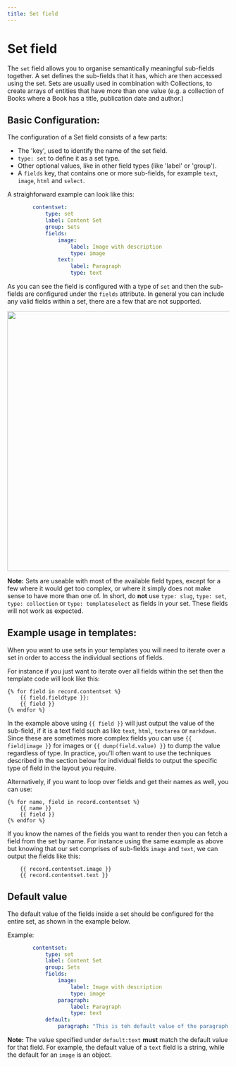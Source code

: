 ```yaml
---
title: Set field
---
```

Set field
==============

The `set` field allows you to organise semantically meaningful sub-fields together.
A set defines the sub-fields that it has, which are then accessed using the set. Sets are
usually used in combination with Collections, to create arrays of entities that have more than
one value (e.g. a collection of Books where a Book has a title, publication date and author.)
<!-- note: by including the old / officious name, it can be found using search. -->
<!-- block repeater -->


## Basic Configuration:

The configuration of a Set field consists of a few parts:

 - The 'key', used to identify the name of the set field.
 - `type: set` to define it as a set type.
 - Other optional values, like in other field types (like 'label' or 'group').
 - A `fields` key, that contains one or more sub-fields, for example `text`,
   `image`, `html` and `select`.

A straighforward example can look like this:

```yaml
        contentset:
            type: set
            label: Content Set
            group: Sets
            fields:
                image:
                    label: Image with description
                    type: image
                text:
                    label: Paragraph
                    type: text
```

As you can see the field is configured with a type of `set` and then the
sub-fields are configured under the `fields` attribute. In general
you can include any valid fields within a set, there are a few that are not
supported.

<a href="/files/set.png" class="popup"><img src="/files/set.png" width="590"></a><br>


<p class="note"><strong>Note:</strong> Sets are useable with most of the
available field types, except for a few where it would get too complex, or where
it simply does not make sense to have more than one of. In short, do
<strong>not</strong> use <code>type: slug</code>, <code>type: set</code>,
<code>type: collection</code> or <code>type: templateselect</code> as fields in
your set. These fields will not work as expected. </p>

## Example usage in templates:

When you want to use sets in your templates you will need to iterate over
a set in order to access the individual sections of fields.

For instance if you just want to iterate over all fields
within the set then the template code will look like this:

```twig
{% for field in record.contentset %}
    {{ field.fieldtype }}:
    {{ field }}
{% endfor %}
```

In the example above using `{{ field }}` will just output the value of the
sub-field, if it is a text field such as like `text`, `html`, `textarea` or
`markdown`. Since these are sometimes more complex fields you can use
`{{ field|image }}` for images or `{{ dump(field.value) }}` to dump the
value regardless of type. In practice, you'll often want to use the techniques
described in the section below for individual fields to output the specific type
of field in the layout you require.

Alternatively, if you want to loop over fields and get their names as well, you can use:
```twig
{% for name, field in record.contentset %}
    {{ name }}
    {{ field }}
{% endfor %}
```

If you know the names of the fields you want to render then you can fetch a
field from the set by name. For instance using the same example as above but
knowing that our set comprises of sub-fields `image` and
`text`, we can output the fields like this:

```twig
    {{ record.contentset.image }}
    {{ record.contentset.text }}
```

## Default value

The default value of the fields inside a set should be configured for the entire set,
as shown in the example below.

Example:

```yaml
        contentset:
            type: set
            label: Content Set
            group: Sets
            fields:
                image:
                    label: Image with description
                    type: image
                paragraph:
                    label: Paragraph
                    type: text
            default:
                paragraph: "This is teh default value of the paragraph field in the contentset"
```

<p class="note"><strong>Note:</strong> The value specified under <code>default:text</code>
<strong>must</strong> match the default value for that field. For example, the default
value of a <code>text</code> field is a string, while the default for an <code>image</code>
is an object.
</p>
